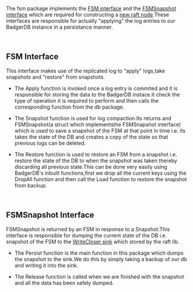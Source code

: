 The fsm package implements the [FSM interface](https://pkg.go.dev/github.com/socketplane/socketplane/Godeps/_workspace/src/github.com/hashicorp/raft?utm_source=godoc#FSM) and the [FSMSnapshot interface](https://pkg.go.dev/github.com/socketplane/socketplane/Godeps/_workspace/src/github.com/hashicorp/raft?utm_source=godoc#FSMSnapshot) which are required for constructing a [new raft node](https://pkg.go.dev/github.com/socketplane/socketplane/Godeps/_workspace/src/github.com/hashicorp/raft?utm_source=godoc#NewRaft).These interfaces are responsible for actually "applying" the log entries to our BadgerDB instance in a persistance manner.

<br/>

## FSM Interface 

This interface makes use of the replicated log to "apply" logs,take snapshots and "restore" from snapshots.

- The Apply function is invoked once a log entry is commited and it is responsible for storing the data to the BadgerDB instace.It check the type of operation it is required to perform and then calls the corresponding function from the db package.

- The Snapshot function is used for log compaction.Its returns and FSMSnapshot(a struct which implementsthe FSMSnapshot interface) which is used to save a snapshot of the FSM at that point in time i.e. its takes the state of the DB and creates a copy of the state so that previous logs can be deleted.

- The Restore function is used to restore an FSM from a snapshot i.e. restore the state of the DB to when the snapshot was taken thereby discarding all previous state.This can be done very easily using BadgerDB's inbuilt functions,first we drop all the current keys using the DropAll function and then call the Load function to restore the snapshot from backup.

<br/>

## FSMSnapshot Interface

FSMSnapshot is returned by an FSM in response to a Snapshot.This interface is responsible for dumping the current state of the DB i.e. snapshot of the FSM to the [WriteCloser sink](https://pkg.go.dev/github.com/socketplane/socketplane/Godeps/_workspace/src/github.com/hashicorp/raft?utm_source=godoc#SnapshotSink) which stored by the raft lib.

- The Persist function is the main function in this package which dumps the snapshot to the sink.We do this by simply taking a backup of our db and writing it into the sink.

- The Release function is called when we are finished with the snapshot and all the data has been safely dumped.




